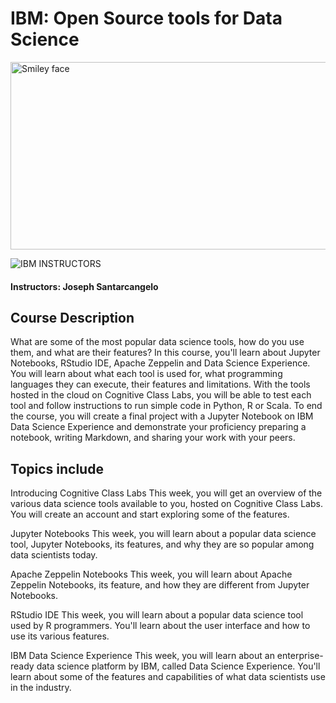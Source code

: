 # IBM: Open Source tools for Data Science

<img src="https://i.imgur.com/YCFnjvg.png" alt="Smiley face" height="300" width="600">

![IBM](http://i.imgur.com/Qktqnu1.png) INSTRUCTORS
#### Instructors: Joseph Santarcangelo

## Course Description

What are some of the most popular data science tools, how do you use them, and what are their features? In this course, you'll learn about Jupyter Notebooks, RStudio IDE, Apache Zeppelin and Data Science Experience. You will learn about what each tool is used for, what programming languages they can execute, their features and limitations. With the tools hosted in the cloud on Cognitive Class Labs, you will be able to test each tool and follow instructions to run simple code in Python, R or Scala. To end the course, you will create a final project with a Jupyter Notebook on IBM Data Science Experience and demonstrate your proficiency preparing a notebook, writing Markdown, and sharing your work with your peers.

## Topics include

Introducing Cognitive Class Labs
This week, you will get an overview of the various data science tools available to you, hosted on Cognitive Class Labs. You will create an account and start exploring some of the features.

Jupyter Notebooks
This week, you will learn about a popular data science tool, Jupyter Notebooks, its features, and why they are so popular among data scientists today.

Apache Zeppelin Notebooks
This week, you will learn about Apache Zeppelin Notebooks, its feature, and how they are different from Jupyter Notebooks.

RStudio IDE
This week, you will learn about a popular data science tool used by R programmers. You'll learn about the user interface and how to use its various features.

IBM Data Science Experience
This week, you will learn about an enterprise-ready data science platform by IBM, called Data Science Experience. You'll learn about some of the features and capabilities of what data scientists use in the industry.
